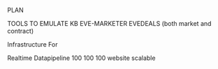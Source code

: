 PLAN

TOOLS TO EMULATE 
KB
EVE-MARKETER
EVEDEALS (both market and contract)


Infrastructure For

Realtime Datapipeline
100 100 100 website
scalable

